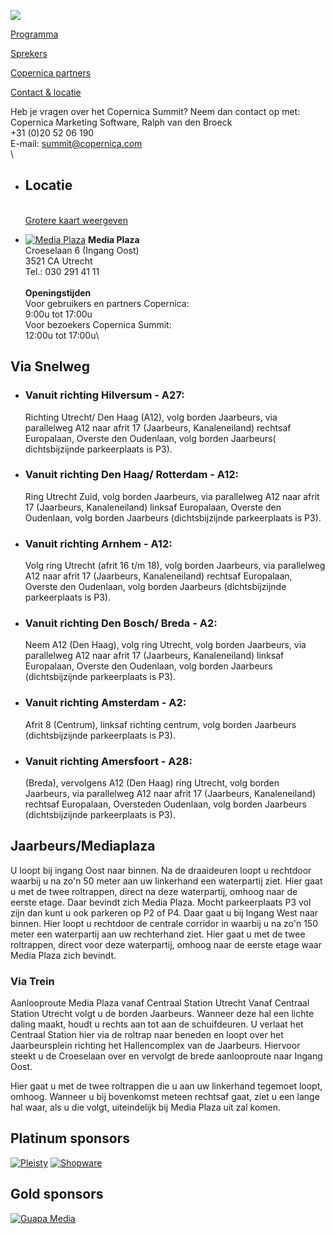 [![](EventsNL/headersummit2015.jpg)](https://www.copernica.com/nl/copernica-summit)

[Programma](https://www.copernica.com/nl/copernica-summit/programma-copernica-summit "Copernica Summit programma")

[Sprekers](https://www.copernica.com/nl/copernica-summit/sprekers-copernica-summit "Copernica Summit sprekers")

[Copernica
partners](https://www.copernica.com/nl/copernica-summit/copernica-partners "Copernica partners")

[Contact &
locatie](https://www.copernica.com/nl/copernica-summit/contact-locatie "Copernica Summit contact & locatie")

Heb je vragen over het Copernica Summit? Neem dan contact op met:\
Copernica Marketing Software, Ralph van den Broeck\
 +31 (0)20 52 06 190\
 E-mail: [summit@copernica.com](mailto:summit@copernica.com)\
\

-   Locatie
    -------

    \
    [Grotere kaart
    weergeven](http://maps.google.nl/maps?f=q&source=embed&hl=nl&geocode=&q=Media+Plaza,+Croeselaan+6,+Utrecht&aq=0&oq=Media+Plaza,+Croeselaan+6,+Utrecht&sll=52.084886,5.102806&sspn=0.044251,0.077162&ie=UTF8&hq=Media+Plaza,+Croeselaan+6,+Utrecht&ll=52.084965,5.102806&spn=0.013713,0.032015&t=m "Grotere kaart weergeven")

-   [![Media
    Plaza](Copernicacom/logo-MP.gif)](http://www.mediaplaza.nl "Media Plaza")
    **Media Plaza**\
     Croeselaan 6 (Ingang Oost)\
     3521 CA Utrecht\
     Tel.: 030 291 41 11\
    \
    **Openingstijden**\
     Voor gebruikers en partners Copernica:\
    9:00u tot 17:00u\
     Voor bezoekers Copernica Summit:\
    12:00u tot 17:00u\

Via Snelweg
-----------

-   ### Vanuit richting Hilversum - A27:

    Richting Utrecht/ Den Haag (A12), volg borden Jaarbeurs, via
    parallelweg A12 naar afrit 17 (Jaarbeurs, Kanaleneiland) rechtsaf
    Europalaan, Overste den Oudenlaan, volg borden Jaarbeurs(
    dichtsbijzijnde parkeerplaats is P3).

-   ### Vanuit richting Den Haag/ Rotterdam - A12:

    Ring Utrecht Zuid, volg borden Jaarbeurs, via parallelweg A12 naar
    afrit 17 (Jaarbeurs, Kanaleneiland) linksaf Europalaan, Overste den
    Oudenlaan, volg borden Jaarbeurs (dichtsbijzijnde parkeerplaats is
    P3).

-   ### Vanuit richting Arnhem - A12:

    Volg ring Utrecht (afrit 16 t/m 18), volg borden Jaarbeurs, via
    parallelweg A12 naar afrit 17 (Jaarbeurs, Kanaleneiland) rechtsaf
    Europalaan, Overste den Oudenlaan, volg borden Jaarbeurs
    (dichtsbijzijnde parkeerplaats is P3).

-   ### Vanuit richting Den Bosch/ Breda - A2:

    Neem A12 (Den Haag), volg ring Utrecht, volg borden Jaarbeurs, via
    parallelweg A12 naar afrit 17 (Jaarbeurs, Kanaleneiland) linksaf
    Europalaan, Overste den Oudenlaan, volg borden Jaarbeurs
    (dichtsbijzijnde parkeerplaats is P3).

-   ### Vanuit richting Amsterdam - A2:

    Afrit 8 (Centrum), linksaf richting centrum, volg borden Jaarbeurs
    (dichtsbijzijnde parkeerplaats is P3).

-   ### Vanuit richting Amersfoort - A28:

    (Breda), vervolgens A12 (Den Haag) ring Utrecht, volg borden
    Jaarbeurs, via parallelweg A12 naar afrit 17 (Jaarbeurs,
    Kanaleneiland) rechtsaf Europalaan, Oversteden Oudenlaan, volg
    borden Jaarbeurs (dichtsbijzijnde parkeerplaats is P3).

Jaarbeurs/Mediaplaza
--------------------

U loopt bij ingang Oost naar binnen. Na de draaideuren loopt u rechtdoor
waarbij u na zo'n 50 meter aan uw linkerhand een waterpartij ziet. Hier
gaat u met de twee roltrappen, direct na deze waterpartij, omhoog naar
de eerste etage. Daar bevindt zich Media Plaza. Mocht parkeerplaats P3
vol zijn dan kunt u ook parkeren op P2 of P4. Daar gaat u bij Ingang
West naar binnen. Hier loopt u rechtdoor de centrale corridor in waarbij
u na zo'n 150 meter een waterpartij aan uw rechterhand ziet. Hier gaat u
met de twee roltrappen, direct voor deze waterpartij, omhoog naar de
eerste etage waar Media Plaza zich bevindt.

### Via Trein

Aanlooproute Media Plaza vanaf Centraal Station Utrecht Vanaf Centraal
Station Utrecht volgt u de borden Jaarbeurs. Wanneer deze hal een lichte
daling maakt, houdt u rechts aan tot aan de schuifdeuren. U verlaat het
Centraal Station hier via de roltrap naar beneden en loopt over het
Jaarbeursplein richting het Hallencomplex van de Jaarbeurs. Hiervoor
steekt u de Croeselaan over en vervolgt de brede aanlooproute naar
Ingang Oost.

Hier gaat u met de twee roltrappen die u aan uw linkerhand tegemoet
loopt, omhoog. Wanneer u bij bovenkomst meteen rechtsaf gaat, ziet u een
lange hal waar, als u die volgt, uiteindelijk bij Media Plaza uit zal
komen.

  Platinum sponsors
  -----------------------------------------------------------------------------------------------------------------------------------------------------------------------------------------------------------------------------------------------------------------------------------------------------------------------------------------------
  [![Pleisty](summit2014/copernica-summit-partner-pleisty.png)](https://www.pleisty.com/?utm_source=copernica&utm_medium=sponsorlogo&utm_campaign=summit2015 "Pleisty") [![Shopware](summit2014/copernica-summit-partner-shopware.png)](http://www.shopware.com?utm_source=copernica&utm_medium=sponsorlogo&utm_campaign=summit2015 "Shopware")

  Gold sponsors
  -----------------------------------------------------------------------------------------------------------------------------------------------------------
  [![Guapa Media](summit2015/guapamedia.jpg)](https://www.guapamedia.nl/?utm_source=copernica&utm_medium=sponsorlogo&utm_campaign=summit2015 "Guapa Media")


